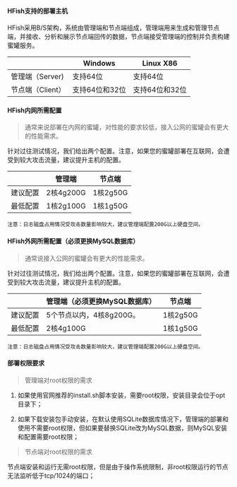 #### HFish支持的部署主机

HFish采用B/S架构，系统由管理端和节点端组成，管理端用来生成和管理节点端，并接收、分析和展示节点端回传的数据，节点端接受管理端的控制并负责构建蜜罐服务。

|                  | Windows        | Linux X86      |
| ---------------- | -------------- | -------------- |
| 管理端（Server)  | 支持64位       | 支持64位       |
| 节点端（Client） | 支持64位和32位 | 支持64位和32位 |



#### HFish内网所需配置

> 通常来说部署在内网的蜜罐，对性能的要求较低，接入公网的蜜罐会有更大的性能需求。

针对过往测试情况，我们给出两个配置。注意，如果您的蜜罐部署在互联网，会遭受到较大攻击流量，建议提升主机的配置。

|          | 管理端    | 节点端   |
| -------- | --------- | -------- |
| 建议配置 | 2核4g200G | 1核2g50G |
| 最低配置 | 1核2g100G | 1核1g50G |

`注意：日志磁盘占用情况受攻击数量影响较大，建议管理端配置200G以上硬盘空间。`



#### HFish外网所需配置（必须更换MySQL数据库）

> 通常说接入公网的蜜罐会有更大的性能需求。

针对过往测试情况，我们给出两个配置。注意，如果您的蜜罐部署在互联网，会遭受到较大攻击流量，建议提升主机的配置。

|          | 管理端（必须更换MySQL数据库） | 节点端   |
| -------- | ----------------------------- | -------- |
| 建议配置 | 5个节点以内，4核8g200G。      | 1核2g50G |
| 最低配置 | 2核4g100G                     | 1核1g50G |

`注意：日志磁盘占用情况受攻击数量影响较大，建议管理端配置200G以上硬盘空间。`



#### 部署权限要求

> 管理端对root权限的需求

1. 如果使用官网推荐的install.sh脚本安装，需要root权限，安装目录会位于opt目录下；

2. 如果下载安装包手动安装，在默认使用SQLite数据库情况下，管理端的部署和使用不需要root权限，但如果要替换SQLite改为MySQL数据，则MySQL安装和配置需要root权限；

> 节点端对root权限的需求

节点端安装和运行无需root权限，但是由于操作系统限制，非root权限运行的节点无法监听低于tcp/1024的端口；
